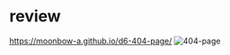 # review
https://moonbow-a.github.io/d6-404-page/
![404-page](https://user-images.githubusercontent.com/74331457/114281917-6ac85e00-9a41-11eb-82ed-64a851d6a167.jpg)
